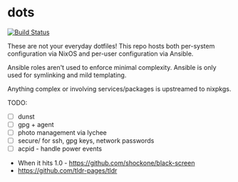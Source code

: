 # dots
[![Build Status](https://travis-ci.org/siddharthist/dots.svg?branch=master)](https://travis-ci.org/siddharthist/dots)

These are not your everyday dotfiles! This repo hosts both per-system
configuration via NixOS and per-user configuration via Ansible.

Ansible roles aren't used to enforce minimal complexity. Ansible is only used
for symlinking and mild templating.

Anything complex or involving services/packages is upstreamed to nixpkgs.

TODO:
 - [ ] dunst
 - [ ] gpg + agent
 - [ ] photo management via lychee
 - [ ] secure/ for ssh, gpg keys, network passwords
 - [ ] acpid - handle power events
 - When it hits 1.0 - https://github.com/shockone/black-screen
 - https://github.com/tldr-pages/tldr
